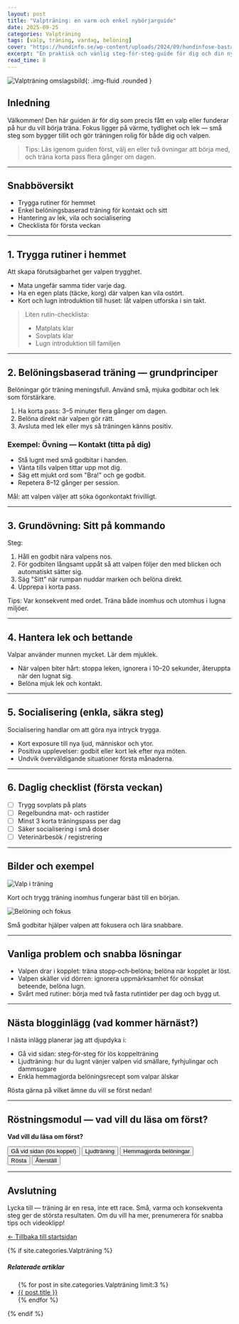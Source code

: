 ```yaml
---
layout: post
title: "Valpträning: en varm och enkel nybörjarguide"
date: 2025-09-25
categories: Valpträning
tags: [valp, träning, vardag, belöning]
cover: "https://hundinfo.se/wp-content/uploads/2024/09/hundinfose-basta-tipsen-for-valptraning-gor-din-valp-till-en-stjarna-image.jpg.webp"
excerpt: "En praktisk och vänlig steg-för-steg-guide för dig och din nya valp — från trygg start till enkla vardagsövningar."
read_time: 8
---
```


<!-- Introbild (stor omslagsbild) -->
![Valpträning omslagsbild](https://hundinfo.se/wp-content/uploads/2024/09/hundinfose-basta-tipsen-for-valptraning-gor-din-valp-till-en-stjarna-image.jpg.webp){: .img-fluid .rounded }

## Inledning

Välkommen! Den här guiden är för dig som precis fått en valp eller funderar på hur du vill börja träna. Fokus ligger på värme, tydlighet och lek — små steg som bygger tillit och gör träningen rolig för både dig och valpen.

> Tips: Läs igenom guiden först, välj en eller två övningar att börja med, och träna korta pass flera gånger om dagen.

---

## Snabböversikt
- Trygga rutiner för hemmet  
- Enkel belöningsbaserad träning för kontakt och sitt  
- Hantering av lek, vila och socialisering  
- Checklista för första veckan

---

## 1. Trygga rutiner i hemmet

Att skapa förutsägbarhet ger valpen trygghet.

- Mata ungefär samma tider varje dag.  
- Ha en egen plats (täcke, korg) där valpen kan vila ostört.  
- Kort och lugn introduktion till huset: låt valpen utforska i sin takt.

> Liten rutin-checklista:
> - Matplats klar  
> - Sovplats klar  
> - Lugn introduktion till familjen

---

## 2. Belöningsbaserad träning — grundprinciper

Belöningar gör träning meningsfull. Använd små, mjuka godbitar och lek som förstärkare.

1. Ha korta pass: 3–5 minuter flera gånger om dagen.  
2. Belöna direkt när valpen gör rätt.  
3. Avsluta med lek eller mys så träningen känns positiv.

### Exempel: Övning — Kontakt (titta på dig)
- Stå lugnt med små godbitar i handen.  
- Vänta tills valpen tittar upp mot dig.  
- Säg ett mjukt ord som "Bra!" och ge godbit.  
- Repetera 8–12 gånger per session.

Mål: att valpen väljer att söka ögonkontakt frivilligt.

---

## 3. Grundövning: Sitt på kommando

Steg:
1. Håll en godbit nära valpens nos.  
2. För godbiten långsamt uppåt så att valpen följer den med blicken och automatiskt sätter sig.  
3. Säg "Sitt" när rumpan nuddar marken och belöna direkt.  
4. Upprepa i korta pass.

Tips: Var konsekvent med ordet. Träna både inomhus och utomhus i lugna miljöer.

---

## 4. Hantera lek och bettande

Valpar använder munnen mycket. Lär dem mjuklek.

- När valpen biter hårt: stoppa leken, ignorera i 10–20 sekunder, återuppta när den lugnat sig.  
- Belöna mjuk lek och kontakt.

---

## 5. Socialisering (enkla, säkra steg)

Socialisering handlar om att göra nya intryck trygga.

- Kort exposure till nya ljud, människor och ytor.  
- Positiva upplevelser: godbit eller kort lek efter nya möten.  
- Undvik överväldigande situationer första månaderna.

---

## 6. Daglig checklist (första veckan)

- [ ] Trygg sovplats på plats  
- [ ] Regelbundna mat- och rastider  
- [ ] Minst 3 korta träningspass per dag  
- [ ] Säker socialisering i små doser  
- [ ] Veterinärbesök / registrering

---

## Bilder och exempel

<div class="row g-3 my-3">
  <div class="col-md-6">
    <img src="https://vmhundkurser.com/wp-content/uploads/2021/09/bloggbild-lene-valp-1280x720-1-1080x675.png" alt="Valp i träning" class="img-fluid rounded" />
    <p class="text-muted small mt-2">Kort och trygg träning inomhus fungerar bäst till en början.</p>
  </div>
  <div class="col-md-6">
    <img src="https://www.zooplus.se/magasin/wp-content/uploads/2022/07/border-collie-welpe-leckerli-1024x682-1.webp" alt="Belöning och fokus" class="img-fluid rounded" />
    <p class="text-muted small mt-2">Små godbitar hjälper valpen att fokusera och lära snabbare.</p>
  </div>
</div>

---

## Vanliga problem och snabba lösningar

- Valpen drar i kopplet: träna stopp‑och‑belöna; belöna när kopplet är löst.  
- Valpen skäller vid dörren: ignorera uppmärksamhet för oönskat beteende, belöna lugn.  
- Svårt med rutiner: börja med två fasta rutintider per dag och bygg ut.

---

## Nästa blogginlägg (vad kommer härnäst?)

I nästa inlägg planerar jag att djupdyka i:
- Gå vid sidan: steg‑för‑steg för lös koppelträning  
- Ljudträning: hur du lugnt vänjer valpen vid smällare, fyrhjulingar och dammsugare  
- Enkla hemmagjorda belöningsrecept som valpar älskar

Rösta gärna på vilket ämne du vill se först nedan!

---

## Röstningsmodul — vad vill du läsa om först?

<div id="vote-widget" class="my-4">
  <p class="mb-2"><strong>Vad vill du läsa om först?</strong></p>
  <div class="list-group mb-2" id="vote-options">
    <button class="list-group-item list-group-item-action" data-value="koppel">Gå vid sidan (lös koppel)</button>
    <button class="list-group-item list-group-item-action" data-value="ljud">Ljudträning</button>
    <button class="list-group-item list-group-item-action" data-value="godis">Hemmagjorda belöningar</button>
  </div>
  <div>
    <button id="vote-submit" class="btn btn-primary me-2">Rösta</button>
    <button id="vote-clear" class="btn btn-outline-secondary">Återställ</button>
  </div>
  <div id="vote-message" class="mt-3 text-success" style="display:none"></div>

  <div id="vote-results" class="mt-3" style="display:none">
    <p class="mb-1"><strong>Röstresultat</strong></p>
    <ul id="vote-list" class="list-unstyled"></ul>
  </div>
</div>

<script>
/* Enkel klient‑sida röstningswidget utan server; använder localStorage per besök. 
   Denna räknare är inte säker för produktionsomröstningar men fungerar för engagemang. */
(function(){
  var options = ['koppel','ljud','godis'];
  var labels = {
    koppel: 'Gå vid sidan (lös koppel)',
    ljud: 'Ljudträning',
    godis: 'Hemmagjorda belöningar'
  };
  var storageKey = 'hundifokus_votes_v1';
  var selected = null;

  var optionButtons = document.querySelectorAll('#vote-options button');
  optionButtons.forEach(function(btn){
    btn.addEventListener('click', function(){
      optionButtons.forEach(b=>b.classList.remove('active'));
      btn.classList.add('active');
      selected = btn.getAttribute('data-value');
    });
  });

  function loadVotes(){
    var raw = localStorage.getItem(storageKey);
    if (raw) return JSON.parse(raw);
    var obj = {koppel:0, ljud:0, godis:0};
    localStorage.setItem(storageKey, JSON.stringify(obj));
    return obj;
  }

  function saveVotes(obj){ localStorage.setItem(storageKey, JSON.stringify(obj)); }

  function renderResults(){
    var data = loadVotes();
    var list = document.getElementById('vote-list');
    list.innerHTML = '';
    options.forEach(function(opt){
      var li = document.createElement('li');
      li.innerHTML = '<strong>' + labels[opt] + ':</strong> ' + data[opt] + ' röster';
      list.appendChild(li);
    });
    document.getElementById('vote-results').style.display = 'block';
  }

  document.getElementById('vote-submit').addEventListener('click', function(){
    if (!selected) {
      var msg = document.getElementById('vote-message');
      msg.style.display = 'block';
      msg.textContent = 'Välj ett alternativ innan du röstar.';
      msg.className = 'mt-3 text-danger';
      return;
    }
    var votes = loadVotes();
    votes[selected] = (votes[selected]||0) + 1;
    saveVotes(votes);
    document.getElementById('vote-message').textContent = 'Tack för din röst!';
    document.getElementById('vote-message').style.display = 'block';
    document.getElementById('vote-message').className = 'mt-3 text-success';
    renderResults();
  });

  document.getElementById('vote-clear').addEventListener('click', function(){
    var empty = {koppel:0, ljud:0, godis:0};
    saveVotes(empty);
    renderResults();
    document.getElementById('vote-message').textContent = 'Röster återställda (lokalt).';
    document.getElementById('vote-message').style.display = 'block';
    document.getElementById('vote-message').className = 'mt-3 text-muted';
  });

  // Visa befintliga resultat om det finns
  if (localStorage.getItem(storageKey)) renderResults();
})();
</script>

---

## Avslutning

Lycka till — träning är en resa, inte ett race. Små, varma och konsekventa steg ger de största resultaten. Om du vill ha mer, prenumerera för snabba tips och videoklipp!

<p class="mt-4">
  <a class="btn btn-primary" href="{{ '/' | relative_url }}">← Tillbaka till startsidan</a>
</p>

<!-- Relaterade inlägg -->
{% if site.categories.Valpträning %}
  <section class="mt-5">
    <h5>Relaterade artiklar</h5>
    <ul>
    {% for post in site.categories.Valpträning limit:3 %}
      <li><a href="{{ post.url | relative_url }}">{{ post.title }}</a></li>
    {% endfor %}
    </ul>
  </section>
{% endif %}
